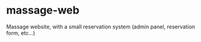 # massage-web
 
Massage website, with a small reservation system (admin panel, reservation form, etc...)
